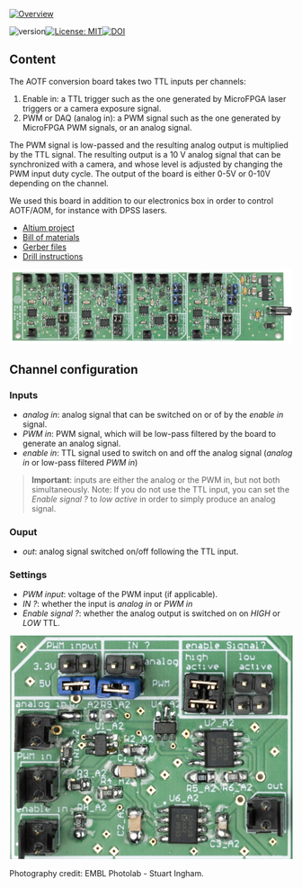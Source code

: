 <a href="https://mufpga.github.io/"><img src="https://raw.githubusercontent.com/mufpga/mufpga.github.io/main/img/logo_title.png" alt="Overview"/>

</a>


![version](https://img.shields.io/badge/version-3.1.1-blue)[![License: MIT](https://img.shields.io/badge/License-MIT-blue.svg)](https://opensource.org/licenses/MIT)[![DOI](https://zenodo.org/badge/410023495.svg)](https://zenodo.org/badge/latestdoi/410023495)

## Content

The AOTF conversion board takes two TTL inputs per channels:
1. Enable in: a TTL trigger such as the one generated by MicroFPGA laser triggers or a camera exposure signal.
2. PWM or DAQ (analog in): a PWM signal such as the one generated by MicroFPGA PWM signals, or an analog signal.

The PWM signal is low-passed and the resulting analog output is multiplied by the TTL signal. The resulting output is a 10 V analog signal that can be synchronized with a camera, and whose level is adjusted by changing the PWM input duty cycle. The output of the board is either 0-5V or 0-10V depending on the channel.

We used this board in addition to our electronics box in order to control AOTF/AOM, for instance with DPSS lasers.

- [Altium project](Altium_project)
- [Bill of materials](BOM)
- [Gerber files](Gerber)
- [Drill instructions](NC_Drill)

![AOTF-CB](AOTF-CB.jpg)


## Channel configuration

### Inputs
- _analog in_: analog signal that can be switched on or of by the _enable in_ signal.
- _PWM in_: PWM signal, which will be low-pass filtered by the board to generate an analog signal.
- _enable in_: TTL signal used to switch on and off the analog signal (_analog in_ or low-pass filtered _PWM in_)

> __Important__: inputs are either the analog or the PWM in, but not both simultaneously.
> Note: If you do not use the TTL input, you can set the _Enable signal ?_ to _low active_ in order to simply produce an analog signal.

### Ouput
- _out_: analog signal switched on/off following the TTL input.

### Settings
- _PWM input_: voltage of the PWM input (if applicable).
- _IN ?_: whether the input is _analog in_ or _PWM in_
- _Enable signal ?_: whether the analog output is switched on on _HIGH_ or _LOW_ TTL.


<img src="AOTF-CB_channel.jpg" width="600"/>

Photography credit: EMBL Photolab - Stuart Ingham.
